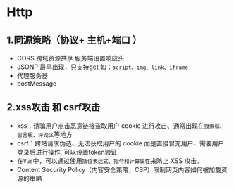 # Http
## 1.同源策略（协议+ 主机+端口 ）

+ CORS 跨域资源共享 服务端设置响应头
+ JSONP 最早出现，只支持get 如：`script、img、link、iframe`
+ 代理服务器
+ postMessage

## 2.xss攻击 和 csrf攻击

+ xss：诱骗用户点击恶意链接盗取用户 cookie 进行攻击、通常出现在`搜索框、留言板、评论区`等地方
+ csrf：跨站请求伪造、无法获取用户的 cookie 而是直接冒充用户、需要用户登录后进行操作, 可以设置token验证
+ 在`Vue`中，可以通过使用`插值表达式、指令和计算属性`来防止 XSS 攻击。
+ Content Security Policy（内容安全策略，CSP）限制网页内容如何被加载资源的策略